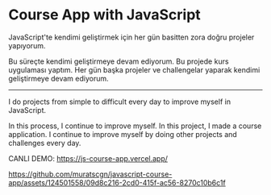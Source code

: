 # Course App with JavaScript

JavaScript'te kendimi geliştirmek için her gün basitten zora doğru projeler yapıyorum.

Bu süreçte kendimi geliştirmeye devam ediyorum. Bu projede kurs uygulaması yaptım. Her gün başka projeler ve challengelar yaparak kendimi geliştirmeye devam ediyorum.

--------------------------------------------------------------------------------

I do projects from simple to difficult every day to improve myself in JavaScript.

In this process, I continue to improve myself. In this project, I made a course application. I continue to improve myself by doing other projects and challenges every day.

CANLI DEMO: https://js-course-app.vercel.app/


https://github.com/muratscgn/javascript-course-app/assets/124501558/09d8c216-2cd0-415f-ac56-8270c10b6c1f


